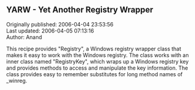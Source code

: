 ## YARW - Yet Another Registry Wrapper  
Originally published: 2006-04-04 23:53:56  
Last updated: 2006-04-05 07:13:16  
Author: Anand   
  
This recipe provides "Registry", a Windows registry wrapper class that makes it easy to work with the Windows registry. The class works with an inner class named "RegistryKey", which wraps up a Windows registry key and provides methods to access and manipulate the key information. The class provides easy to remember substitutes for long method names of _winreg.